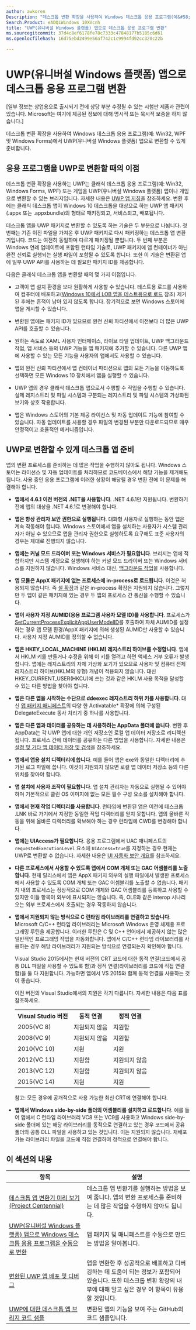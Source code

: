 ```yaml
---
author: awkoren
Description: "데스크톱 변환 확장을 사용하여 Windows 데스크톱 응용 프로그램(예&#58; Win32, WPF 및 Windows Forms)에서 UWP(유니버설 Windows 플랫폼) 앱으로 변환할 수 있게 준비합니다."
Search.Product: eADQiWindows 10XVcnh
title: "UWP(유니버설 Windows 플랫폼) 앱으로 데스크톱 응용 프로그램 변환"
ms.sourcegitcommit: 37d4c8ef6178fe78c7333c47848177b5185c6d61
ms.openlocfilehash: 16d75ebd2499e56af742c1c9994fd92cc320c22b

---
```


# UWP(유니버설 Windows 플랫폼) 앱으로 데스크톱 응용 프로그램 변환

\[일부 정보는 상업용으로 출시되기 전에 상당 부분 수정될 수 있는 시험판 제품과 관련이 있습니다. Microsoft는 여기에 제공된 정보에 대해 명시적 또는 묵시적 보증을 하지 않습니다.\]

데스크톱 변환 확장을 사용하여 Windows 데스크톱 응용 프로그램(예: Win32, WPF 및 Windows Forms)에서 UWP(유니버설 Windows 플랫폼) 앱으로 변환할 수 있게 준비합니다.

## 응용 프로그램을 UWP로 변환할 때의 이점

데스크톱 변환 확장을 사용하는 UWP는 클래식 데스크톱 응용 프로그램(예: Win32, Windows Forms, WPF) 또는 게임을 UWP(유니버설 Windows 플랫폼) 앱이나 게임으로 변환할 수 있는 브리지입니다. 자세한 내용은 [UWP 앱 지침](https://msdn.microsoft.com/library/windows/apps/dn894631.aspx)을 참조하세요. 변환 후에는 클래식 데스크톱 앱이 Windows 10 데스크톱을 대상으로 하는 UWP 앱 패키지(.appx 또는 .appxbundle)의 형태로 패키징되고, 서비스되고, 배포됩니다.

데스크톱 앱을 UWP 패키지로 변환할 수 있도록 하는 기술은 두 부분으로 나뉩니다. 첫 번째는 기존 이진 파일을 가져온 후 UWP 패키지로 다시 패키징하는 데스크톱 앱 변환기입니다. 코드는 여전히 동일하며 다르게 패키징될 뿐입니다. 두 번째 부분은 Windows 연례 업데이트에 포함된 런타임 기술로, UWP 패키지에 앱 컨테이너가 아닌 완전 신뢰로 실행되는 실행 파일이 포함될 수 있도록 합니다. 또한 이 기술은 변환된 앱에 일부 UWP API를 사용하는 데 필요한 패키지 ID를 제공합니다.

다음은 클래식 데스크톱 앱을 변환할 때의 몇 가지 이점입니다.

* 고객이 앱 설치 환경을 보다 원활하게 사용할 수 있습니다. 테스트용 로드를 사용하여 컴퓨터에 배포하고([Windows 10에서 LOB 앱을 테스트용으로 로드](https://technet.microsoft.com/library/mt269549.aspx) 참조) 제거된 후에는 흔적이 남아 있지 않도록 합니다. 장기적으로 보면 Windows 스토어에 앱을 게시할 수 있습니다.

* 변환된 앱에는 패키지 ID가 있으므로 완전 신뢰 파티션에서 이전보다 더 많은 UWP API를 호출할 수 있습니다.

* 원하는 속도로 XAML 사용자 인터페이스, 라이브 타일 업데이트, UWP 백그라운드 작업, 앱 서비스 등의 UWP 기능을 앱 패키지에 추가할 수 있습니다. 다른 UWP 앱에 사용할 수 있는 모든 기능을 사용자의 앱에서도 사용할 수 있습니다.

* 앱의 완전 신뢰 파티션에서 앱 컨테이너 파티션으로 앱의 모든 기능을 이동하도록 선택하면 모든 Windows 10 장치에서 앱을 실행할 수 있습니다.

* UWP 앱의 경우 클래식 데스크톱 앱으로서 수행할 수 작업을 수행할 수 있습니다. 실제 레지스트리 및 파일 시스템과 구분되는 레지스트리 및 파일 시스템의 가상화된 보기와 상호 작용합니다.

* 앱은 Windows 스토어의 기본 제공 라이선스 및 자동 업데이트 기능에 참여할 수 있습니다. 자동 업데이트를 사용할 경우 파일의 변경된 부분만 다운로드되므로 매우 안정적이고 효율적인 메커니즘입니다.

## UWP로 변환할 수 있게 데스크톱 앱 준비
앱의 변환 프로세스를 준비하는 데 많은 작업을 수행하지 않아도 됩니다. Windows 스토어는 라이선스 및 자동 업데이트를 처리하므로 코드베이스에서 해당 기능을 제거해도 됩니다. 사용 중인 응용 프로그램에 이러한 상황이 해당될 경우 변환 전에 이 문제를 해결해야 합니다.

+ __앱에서 4.6.1 이전 버전의 .NET을 사용합니다__. .NET 4.6.1만 지원됩니다. 변환하기 전에 앱의 대상을 .NET 4.6.1로 변경해야 합니다. 

+ __앱은 항상 관리자 보안 권한으로 실행됩니다__. 대화형 사용자로 실행하는 동안 앱은 계속 작동해야 합니다. Windows 스토어에서 앱을 설치하는 사용자가 시스템 관리자가 아닐 수 있으므로 앱을 관리자 권한으로 실행하도록 요구해도 표준 사용자의 경우는 제대로 진행되지 않습니다.

+ __앱에는 커널 모드 드라이버 또는 Windows 서비스가 필요합니다__. 브리지는 앱에 적합하지만 시스템 계정으로 실행해야 하는 커널 모드 드라이버 또는 Windows 서비스를 지원하지 않습니다. Windows 서비스 대신, [백그라운드 작업](https://msdn.microsoft.com/windows/uwp/launch-resume/create-and-register-a-background-task)을 사용합니다.

+ __앱 모듈은 AppX 패키지에 없는 프로세스에 in-process로 로드됩니다__. 이것은 허용되지 않습니다. 즉 [셸 확장](https://msdn.microsoft.com/library/windows/desktop/dd758089.aspx)과 같은 in-process 확장은 지원되지 않습니다. 그렇지만 두 앱이 같은 패키지에 있는 경우 두 앱의 프로세스 간 통신을 수행할 수 있습니다.

+ __앱이 사용자 지정 AUMID(응용 프로그램 사용자 모델 ID)를 사용합니다__. 프로세스가 [SetCurrentProcessExplicitAppUserModelID](https://msdn.microsoft.com/library/windows/desktop/dd378422.aspx)를 호출하여 자체 AUMID를 설정하는 경우 앱 모델 환경/AppX 패키지에 의해 생성된 AUMID만 사용할 수 있습니다. 사용자 지정 AUMID를 정의할 수 없습니다.

+ __앱은 HKEY_LOCAL_MACHINE (HKLM) 레지스트리 하이브를 수정합니다__. 앱에서 HKLM 키를 만들거나 수정을 위해 이 키를 열려고 하면 액세스 거부 오류가 발생합니다. 앱에는 레지스트리의 자체 가상화 보기가 있으므로 사용자 및 컴퓨터 전체 레지스트리 하이브(HKLM의 유형) 개념이 적용되지 않습니다. 대신 HKEY_CURRENT_USER(HKCU)에 쓰는 것과 같은 HKLM 사용 목적을 달성할 수 있는 다른 방법을 찾아야 합니다.

+ __앱은 다른 앱을 시작하는 수단으로 ddeexec 레지스트리 하위 키를 사용합니다__. 대신 [앱 패키지 매니페스트](https://msdn.microsoft.com/library/windows/apps/br211474.aspx)의 다양 한 Activatable* 확장에 의해 구성된 DelegateExecute 동사 처리기 중 하나를 사용합니다.

+ __앱은 다른 앱과 데이터를 공유하는 데 사용하려는 AppData 폴더에 씁니다__. 변환 후 AppData는 각 UWP 앱에 대한 개인 저장소인 로컬 앱 데이터 저장소로 리디렉션됩니다. 프로세스 간에 데이터를 공유하는 다른 방법을 사용합니다. 자세한 내용은 [설정 및 기타 앱 데이터 저장 및 검색](https://msdn.microsoft.com/windows/uwp/app-settings/store-and-retrieve-app-data)을 참조하세요.

+ __앱에서 앱용 설치 디렉터리에 씁니다__. 예를 들어 앱은 exe와 동일한 디렉터리에 추가된 로그 파일에 씁니다. 이것이 지원되지 않으면 로컬 앱 데이터 저장소 등의 다른 위치를 찾아야 합니다.

+ __앱 설치에 사용자 조작이 필요합니다__. 앱 설치 관리자는 자동으로 실행될 수 있어야 하며 기본적으로 클린 OS 이미지에 없는 모든 필수 구성 요소를 설치해야 합니다.

+ __앱에서 현재 작업 디렉터리를 사용합니다__. 런타임에 변환된 앱은 이전에 데스크톱 .LNK 바로 가기에서 지정한 동일한 작업 디렉터리를 얻지 못합니다. 앱의 올바른 작동을 위해 올바른 디렉터리를 확보해야 하는 경우 런타임에 CWD를 변경해야 합니다.

+ __앱에는 UIAccess가 필요합니다__. 응용 프로그램에서 UAC 매니페스트의 `requestedExecutionLevel` 요소에 `UIAccess=true`를 지정하는 경우 현재는 UWP로 변환할 수 없습니다. 자세한 내용은 [UI 자동화 보안 개요](https://msdn.microsoft.com/library/ms742884.aspx)를 참조하세요.

+ __다른 프로세스에서 사용할 수 있도록 앱에서 COM 개체 또는 GAC 어셈블리를 노출합니다__. 현재 릴리스에서 앱은 AppX 패키지 외부의 실행 파일에서 발생한 프로세스에서 사용할 수 있도록 COM 개체 또는 GAC 어셈블리를 노출할 수 없습니다. 패키지 내의 프로세스는 정상적으로 COM 개체와 GAC 어셈블리를 등록하고 사용할 수 있지만 이들 항목이 외부에 표시되지는 않습니다. 즉, OLE와 같은 interop 시나리오는 외부 프로세스에서 호출되는 경우 작동하지 않습니다. 

+ __앱에서 지원되지 않는 방식으로 C 런타임 라이브러리를 연결하고 있습니다__. Microsoft C/C++ 런타임 라이브러리는 Microsoft Windows 운영 체제용 프로그래밍 루틴을 제공합니다. 이러한 루틴은 C 및 C++ 언어에서 제공하지 않는 많은 일반적인 프로그래밍 작업을 자동화합니다. 앱에서 C/C++ 런타임 라이브러리를 사용하는 경우 해당 라이브러리가 지원되는 방식으로 연결되는지 확인해야 합니다. 
    
    Visual Studio 2015에서는 현재 버전의 CRT 코드에 대한 동적 연결(코드에서 공통 DLL 파일을 사용할 수 있도록 함)과 정적 연결(라이브러리를 코드에 직접 연결함)을 둘 다 지원합니다. 가능하면 앱에서 VS 2015와 함께 동적 연결을 사용하는 것이 좋습니다. 

    이전 버전의 Visual Studio에서의 지원은 각기 다릅니다. 자세한 내용은 다음 표를 참조하세요. 

    <table>
    <th>Visual Studio 버전</td><th>동적 연결</th><th>정적 연결</th></th>
    <tr><td>2005(VC 8)</td><td>지원되지 않음</td><td>지원함</td>
    <tr><td>2008(VC 9)</td><td>지원되지 않음</td><td>지원함</td>
    <tr><td>2010(VC 10)</td><td>지원</td><td>지원</td>
    <tr><td>2012(VC 11)</td><td>지원함</td><td>지원되지 않음</td>
    <tr><td>2013(VC 12)</td><td>지원함</td><td>지원되지 않음</td>
    <tr><td>2015(VC 14)</td><td>지원</td><td>지원</td>
    </table>
    
    참고: 모든 경우에 공개적으로 사용 가능한 최신 CRT에 연결해야 합니다.

+ __앱에서 Windows side-by-side 폴더의 어셈블리를 설치하고 로드합니다__. 예를 들어 앱에서 C 런타임 라이브러리 VC8 또는 VC9를 사용하고 Windows side-by-side 폴더에 있는 해당 라이브러리를 동적으로 연결하고 있는 경우 코드에서 공유 폴더의 공통 DLL 파일을 사용하고 있는 것입니다. 이는 지원되지 않습니다. 재배포 가능 라이브러리 파일을 코드에 직접 연결하여 정적으로 연결해야 합니다.


## 이 섹션의 내용

| 항목 | 설명 |
|-------|-------------|
| [데스크톱 앱 변환기 미리 보기(Project Centennial)](desktop-to-uwp-run-desktop-app-converter.md) | 데스크톱 앱 변환기를 실행하는 방법을 보여 줍니다. 앱의 변환 프로세스를 준비하는 데 많은 작업을 수행하지 않아도 됩니다. |
| [UWP(유니버설 Windows 플랫폼) 앱으로 Windows 데스크톱 응용 프로그램을 수동으로 변환](desktop-to-uwp-manual-conversion.md) | 앱 패키지 및 매니페스트를 수동으로 만드는 방법을 알아봅니다. |
| [변환된 UWP 앱 배포 및 디버그](desktop-to-uwp-deploy-and-debug.md) | 앱을 변환한 후 성공적으로 배포하고 디버깅하는 데 도움이 되는 정보가 포함되어 있습니다. 또한 데스크톱 변환 확장의 내부에 대해 알고 싶은 경우 이 항목이 유용할 것입니다. |
| [UWP에 대한 데스크톱 앱 브리지 코드 샘플](https://github.com/Microsoft/DesktopBridgeToUWP-Samples) | 변환된 앱의 기능을 보여 주는 GitHub의 코드 샘플입니다. |



<!--HONumber=Jun16_HO4-->


